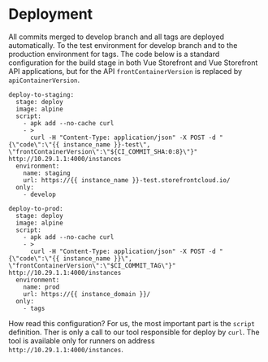 # Deployment

All commits merged to develop branch and all tags are deployed automatically. To the test environment for develop branch and to the production environment for tags. The code below is a standard configuration for the build stage in both Vue Storefront and Vue Storefront API applications, but for the API `frontContainerVersion` is replaced by `apiContainerVersion`.

```
deploy-to-staging:
  stage: deploy
  image: alpine
  script:
    - apk add --no-cache curl
    - >
      curl -H "Content-Type: application/json" -X POST -d "{\"code\":\"{{ instance_name }}-test\", \"frontContainerVersion\":\"${CI_COMMIT_SHA:0:8}\"}" http://10.29.1.1:4000/instances
  environment:
    name: staging
    url: https://{{ instance_name }}-test.storefrontcloud.io/
  only:
    - develop

deploy-to-prod:
  stage: deploy
  image: alpine
  script:
    - apk add --no-cache curl
    - >
      curl -H "Content-Type: application/json" -X POST -d "{\"code\":\"{{ instance_name }}\", \"frontContainerVersion\":\"$CI_COMMIT_TAG\"}" http://10.29.1.1:4000/instances
  environment:
    name: prod
    url: https://{{ instance_domain }}/
  only:
    - tags
```

How read this configuration? For us, the most important part is the `script` definition. Ther is only a call to our tool responsible for deploy by `curl`. The tool is available only for runners on address `http://10.29.1.1:4000/instances`.